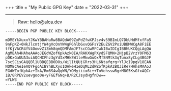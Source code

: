 +++
title = "My Public GPG Key"
date = "2022-03-31"
+++

<hr />

> **Raw:** [hello@alca.dev](/blob/gpg)

```GPG
-----BEGIN PGP PUBLIC KEY BLOCK-----

mDMEYkXuxxYJKwYBBAHaRw8BAQdA09ZxPdZfwXPJsv4v59BImLQ7DbUHdMfxfFa5
9nFpKZ+0HkJlcmtjYW4gVcOnYW4gPGhlbGxvQGFsY2EuZGV2PoiUBBMWCgA8FiEE
tfKjVACR4fV4OowvZ1Zmh8qmQDMFAmJF7scCGwMFCwkIBwIDIgIBBhUKCQgLAgQW
AgMBAh4HAheAAAoJEGdWZofKpkAzk0IA/RAKXWgPXydSFQMN+2HjpB2VrzY0FM63
pDKxGaUUA3uiAQCHCFhz3gYdIxMHkSW1leMkwGuQxMfSNMtk3qTunx8yCLg4BGJF
7scSCisGAQQBl1UBBQEBB0DOs/WilItQUjGRrs3HL6Ntafqrg+YlJcI9pgV18EAN
NQMBCAeIeAQYFgoAIBYhBLXyo1QAkeH1eDqML2dWZofKpkAzBQJiRe7HAhsMAAoJ
EGdWZofKpkAz+IkA/Rm6S4wQqWN/YOMyiiix6i++ToVehsswRgrM8G5KsGfxAQCr
1B/8RPEV2uevgoo0e+yFGEfGNq+B/R2CJsydHgfnDw==
=YLW3
-----END PGP PUBLIC KEY BLOCK-----
```
